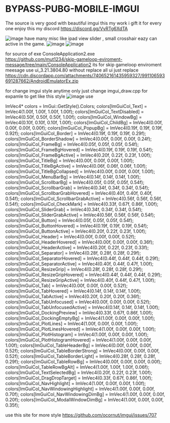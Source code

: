 # BYPASS-PUBG-MOBILE-IMGUI
The source is very good with beautiful imgui
this my work i gift it for every one
enjoy 
this my discord https://discord.gg/VyRTg6XdTA



![image](https://user-images.githubusercontent.com/44782684/176041466-a8b94bcf-7084-4e3c-841b-f35f0f5f5b40.png)
have many misc like ipad view slider , small crosshair eazy can active in the game.
![image](https://user-images.githubusercontent.com/44782684/176043981-232a4b94-f390-4b4e-a82e-a24aa52b17b8.png)
![image](https://user-images.githubusercontent.com/44782684/176041629-0feb925b-af45-4ffd-ad32-a9c9ac4112ad.png)


for source of exe ConsoleApplication2.exe https://github.com/mut1234/skip-gameloop-eviroment-message/tree/main/ConsoleApplication2 its for skip gameloop enviroment meesage use ui_3.21.3804.80 without replace all ui just replace https://cdn.discordapp.com/attachments/740652161435959327/991106593691287662/AndroidEmulatorEx.zip

for change imgui style anytime only just change imgui_draw.cpp 
for expamle
to get like this style ![image](https://user-images.githubusercontent.com/44782684/176043590-e75a2819-05b6-4189-993a-8a17708665a0.png)
use


  ImVec4* colors = ImGui::GetStyle().Colors;
  colors[ImGuiCol_Text]                   = ImVec4(1.00f, 1.00f, 1.00f, 1.00f);
  colors[ImGuiCol_TextDisabled]           = ImVec4(0.50f, 0.50f, 0.50f, 1.00f);
  colors[ImGuiCol_WindowBg]               = ImVec4(0.10f, 0.10f, 0.10f, 1.00f);
  colors[ImGuiCol_ChildBg]                = ImVec4(0.00f, 0.00f, 0.00f, 0.00f);
  colors[ImGuiCol_PopupBg]                = ImVec4(0.19f, 0.19f, 0.19f, 0.92f);
  colors[ImGuiCol_Border]                 = ImVec4(0.19f, 0.19f, 0.19f, 0.29f);
  colors[ImGuiCol_BorderShadow]           = ImVec4(0.00f, 0.00f, 0.00f, 0.24f);
  colors[ImGuiCol_FrameBg]                = ImVec4(0.05f, 0.05f, 0.05f, 0.54f);
  colors[ImGuiCol_FrameBgHovered]         = ImVec4(0.19f, 0.19f, 0.19f, 0.54f);
  colors[ImGuiCol_FrameBgActive]          = ImVec4(0.20f, 0.22f, 0.23f, 1.00f);
  colors[ImGuiCol_TitleBg]                = ImVec4(0.00f, 0.00f, 0.00f, 1.00f);
  colors[ImGuiCol_TitleBgActive]          = ImVec4(0.06f, 0.06f, 0.06f, 1.00f);
  colors[ImGuiCol_TitleBgCollapsed]       = ImVec4(0.00f, 0.00f, 0.00f, 1.00f);
  colors[ImGuiCol_MenuBarBg]              = ImVec4(0.14f, 0.14f, 0.14f, 1.00f);
  colors[ImGuiCol_ScrollbarBg]            = ImVec4(0.05f, 0.05f, 0.05f, 0.54f);
  colors[ImGuiCol_ScrollbarGrab]          = ImVec4(0.34f, 0.34f, 0.34f, 0.54f);
  colors[ImGuiCol_ScrollbarGrabHovered]   = ImVec4(0.40f, 0.40f, 0.40f, 0.54f);
  colors[ImGuiCol_ScrollbarGrabActive]    = ImVec4(0.56f, 0.56f, 0.56f, 0.54f);
  colors[ImGuiCol_CheckMark]              = ImVec4(0.33f, 0.67f, 0.86f, 1.00f);
  colors[ImGuiCol_SliderGrab]             = ImVec4(0.34f, 0.34f, 0.34f, 0.54f);
  colors[ImGuiCol_SliderGrabActive]       = ImVec4(0.56f, 0.56f, 0.56f, 0.54f);
  colors[ImGuiCol_Button]                 = ImVec4(0.05f, 0.05f, 0.05f, 0.54f);
  colors[ImGuiCol_ButtonHovered]          = ImVec4(0.19f, 0.19f, 0.19f, 0.54f);
  colors[ImGuiCol_ButtonActive]           = ImVec4(0.20f, 0.22f, 0.23f, 1.00f);
  colors[ImGuiCol_Header]                 = ImVec4(0.00f, 0.00f, 0.00f, 0.52f);
  colors[ImGuiCol_HeaderHovered]          = ImVec4(0.00f, 0.00f, 0.00f, 0.36f);
  colors[ImGuiCol_HeaderActive]           = ImVec4(0.20f, 0.22f, 0.23f, 0.33f);
  colors[ImGuiCol_Separator]              = ImVec4(0.28f, 0.28f, 0.28f, 0.29f);
  colors[ImGuiCol_SeparatorHovered]       = ImVec4(0.44f, 0.44f, 0.44f, 0.29f);
  colors[ImGuiCol_SeparatorActive]        = ImVec4(0.40f, 0.44f, 0.47f, 1.00f);
  colors[ImGuiCol_ResizeGrip]             = ImVec4(0.28f, 0.28f, 0.28f, 0.29f);
  colors[ImGuiCol_ResizeGripHovered]      = ImVec4(0.44f, 0.44f, 0.44f, 0.29f);
  colors[ImGuiCol_ResizeGripActive]       = ImVec4(0.40f, 0.44f, 0.47f, 1.00f);
  colors[ImGuiCol_Tab]                    = ImVec4(0.00f, 0.00f, 0.00f, 0.52f);
  colors[ImGuiCol_TabHovered]             = ImVec4(0.14f, 0.14f, 0.14f, 1.00f);
  colors[ImGuiCol_TabActive]              = ImVec4(0.20f, 0.20f, 0.20f, 0.36f);
  colors[ImGuiCol_TabUnfocused]           = ImVec4(0.00f, 0.00f, 0.00f, 0.52f);
  colors[ImGuiCol_TabUnfocusedActive]     = ImVec4(0.14f, 0.14f, 0.14f, 1.00f);
  colors[ImGuiCol_DockingPreview]         = ImVec4(0.33f, 0.67f, 0.86f, 1.00f);
  colors[ImGuiCol_DockingEmptyBg]         = ImVec4(1.00f, 0.00f, 0.00f, 1.00f);
  colors[ImGuiCol_PlotLines]              = ImVec4(1.00f, 0.00f, 0.00f, 1.00f);
  colors[ImGuiCol_PlotLinesHovered]       = ImVec4(1.00f, 0.00f, 0.00f, 1.00f);
  colors[ImGuiCol_PlotHistogram]          = ImVec4(1.00f, 0.00f, 0.00f, 1.00f);
  colors[ImGuiCol_PlotHistogramHovered]   = ImVec4(1.00f, 0.00f, 0.00f, 1.00f);
  colors[ImGuiCol_TableHeaderBg]          = ImVec4(0.00f, 0.00f, 0.00f, 0.52f);
  colors[ImGuiCol_TableBorderStrong]      = ImVec4(0.00f, 0.00f, 0.00f, 0.52f);
  colors[ImGuiCol_TableBorderLight]       = ImVec4(0.28f, 0.28f, 0.28f, 0.29f);
  colors[ImGuiCol_TableRowBg]             = ImVec4(0.00f, 0.00f, 0.00f, 0.00f);
  colors[ImGuiCol_TableRowBgAlt]          = ImVec4(1.00f, 1.00f, 1.00f, 0.06f);
  colors[ImGuiCol_TextSelectedBg]         = ImVec4(0.20f, 0.22f, 0.23f, 1.00f);
  colors[ImGuiCol_DragDropTarget]         = ImVec4(0.33f, 0.67f, 0.86f, 1.00f);
  colors[ImGuiCol_NavHighlight]           = ImVec4(1.00f, 0.00f, 0.00f, 1.00f);
  colors[ImGuiCol_NavWindowingHighlight]  = ImVec4(1.00f, 0.00f, 0.00f, 0.70f);
  colors[ImGuiCol_NavWindowingDimBg]      = ImVec4(1.00f, 0.00f, 0.00f, 0.20f);
  colors[ImGuiCol_ModalWindowDimBg]       = ImVec4(1.00f, 0.00f, 0.00f, 0.35f);


use this site for more style https://github.com/ocornut/imgui/issues/707

